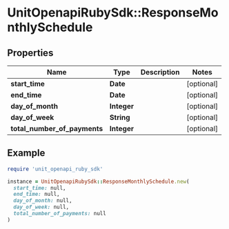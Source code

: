 # UnitOpenapiRubySdk::ResponseMonthlySchedule

## Properties

| Name | Type | Description | Notes |
| ---- | ---- | ----------- | ----- |
| **start_time** | **Date** |  | [optional] |
| **end_time** | **Date** |  | [optional] |
| **day_of_month** | **Integer** |  | [optional] |
| **day_of_week** | **String** |  | [optional] |
| **total_number_of_payments** | **Integer** |  | [optional] |

## Example

```ruby
require 'unit_openapi_ruby_sdk'

instance = UnitOpenapiRubySdk::ResponseMonthlySchedule.new(
  start_time: null,
  end_time: null,
  day_of_month: null,
  day_of_week: null,
  total_number_of_payments: null
)
```

